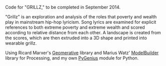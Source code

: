 Code for "GRILLZ," to be completed in September 2014.

"Grillz" is an exploration and analysis of the roles that poverty and wealth play in mainstream hip-hop lyricism. Song lyrics are examined for explicit references to both extreme poverty and extreme wealth and scored according to relative distance from each other. A landscape is created from the scores, which are then extruded into a 3D shape and printed into wearable grillz.

Using Ricard Marxer's [Geomerative](http://www.ricardmarxer.com/geomerative/) library and Marius Watz' [ModelBuilder](https://github.com/mariuswatz/modelbuilderMk2) library for Processing, and my own [PyGenius](http://github.com/rouxpz/pygenius) module for Python.